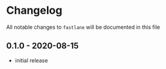 # Changelog

All notable changes to `fastlane` will be documented in this file

## 0.1.0 - 2020-08-15

- initial release
